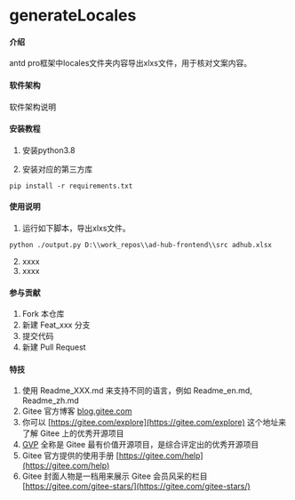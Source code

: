 # generateLocales

#### 介绍
antd pro框架中locales文件夹内容导出xlxs文件，用于核对文案内容。

#### 软件架构
软件架构说明


#### 安装教程

1.  安装python3.8

2.  安装对应的第三方库

```
pip install -r requirements.txt
```

#### 使用说明

1.  运行如下脚本，导出xlxs文件。

```
python ./output.py D:\\work_repos\\ad-hub-frontend\\src adhub.xlsx
```

2.  xxxx
3.  xxxx

#### 参与贡献

1.  Fork 本仓库
2.  新建 Feat_xxx 分支
3.  提交代码
4.  新建 Pull Request


#### 特技

1.  使用 Readme\_XXX.md 来支持不同的语言，例如 Readme\_en.md, Readme\_zh.md
2.  Gitee 官方博客 [blog.gitee.com](https://blog.gitee.com)
3.  你可以 [https://gitee.com/explore](https://gitee.com/explore) 这个地址来了解 Gitee 上的优秀开源项目
4.  [GVP](https://gitee.com/gvp) 全称是 Gitee 最有价值开源项目，是综合评定出的优秀开源项目
5.  Gitee 官方提供的使用手册 [https://gitee.com/help](https://gitee.com/help)
6.  Gitee 封面人物是一档用来展示 Gitee 会员风采的栏目 [https://gitee.com/gitee-stars/](https://gitee.com/gitee-stars/)
